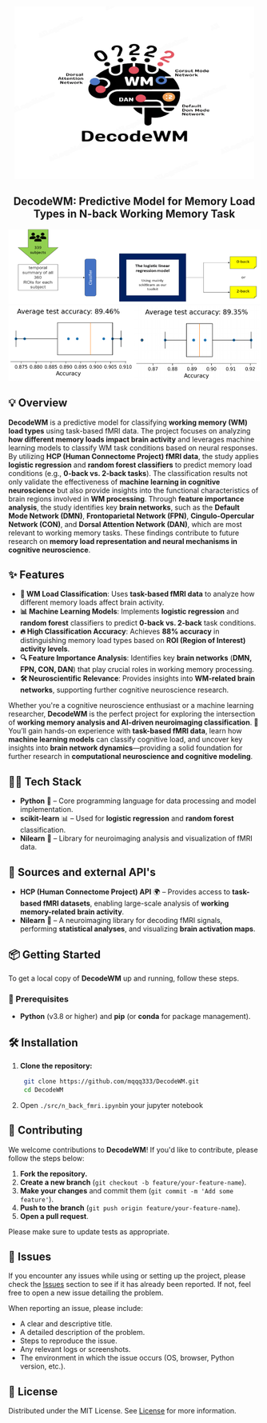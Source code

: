 <div align="center">
<a href="https://github.com/mqqq333/DecodeWM" target="blank">
<img src="./img/trans_480x480.png" width="480" height = "345" alt="Logo" />
</a>

<h2> DecodeWM: Predictive Model for Memory Load Types in N-back Working Memory Task </h2>




<img src ="./img/workflow.png" width="100%" height = "150px">
<img src ="./img/lr-acc.png" width="50%" height = "150px"><img src ="./img/rf-acc.png" width="50%" height = "150px">


</div>

## 💡 Overview

**DecodeWM** is a predictive model for classifying **working memory (WM) load types** using task-based fMRI data. The project focuses on analyzing **how different memory loads impact brain activity** and leverages machine learning models to classify WM task conditions based on neural responses.
By utilizing **HCP (Human Connectome Project) fMRI data**, the study applies **logistic regression** and **random forest classifiers** to predict memory load conditions (e.g., **0-back vs. 2-back tasks**). The classification results not only validate the effectiveness of **machine learning in cognitive neuroscience** but also provide insights into the functional characteristics of brain regions involved in **WM processing**.
Through **feature importance analysis**, the study identifies key **brain networks**, such as the **Default Mode Network (DMN)**, **Frontoparietal Network (FPN)**, **Cingulo-Opercular Network (CON)**, and **Dorsal Attention Network (DAN)**, which are most relevant to working memory tasks. These findings contribute to future research on **memory load representation and neural mechanisms in cognitive neuroscience**.
## ✨ Features

- **🧠 WM Load Classification**: Uses **task-based fMRI data** to analyze how different memory loads affect brain activity.
- **📊 Machine Learning Models**: Implements **logistic regression** and **random forest** classifiers to predict **0-back vs. 2-back** task conditions.
- **🔥 High Classification Accuracy**: Achieves **88% accuracy** in distinguishing memory load types based on **ROI (Region of Interest) activity levels**.
- **🔍 Feature Importance Analysis**: Identifies key **brain networks** (**DMN, FPN, CON, DAN**) that play crucial roles in working memory processing.
- **🛠️ Neuroscientific Relevance**: Provides insights into **WM-related brain networks**, supporting further cognitive neuroscience research.

Whether you're a cognitive neuroscience enthusiast or a machine learning researcher, **DecodeWM** is the perfect project for exploring the intersection of **working memory analysis and AI-driven neuroimaging classification**. 🌟 You’ll gain hands-on experience with **task-based fMRI data**, learn how **machine learning models** can classify cognitive load, and uncover key insights into **brain network dynamics**—providing a solid foundation for further research in **computational neuroscience and cognitive modeling**.
## 👩‍💻 Tech Stack

- **Python** 🐍 – Core programming language for data processing and model implementation.
- **scikit-learn** 📊 – Used for **logistic regression** and **random forest** classification.
- **Nilearn** 🧠 – Library for neuroimaging analysis and visualization of fMRI data.
## 📖 Sources and external API's
- **HCP (Human Connectome Project) API** 🌍 – Provides access to **task-based fMRI datasets**, enabling large-scale analysis of **working memory-related brain activity**.
- **Nilearn** 🧩 – A neuroimaging library for decoding fMRI signals, performing **statistical analyses**, and visualizing **brain activation maps**.
## 📦 Getting Started

To get a local copy of **DecodeWM** up and running, follow these steps.

### 🚀 Prerequisites

- **Python** (v3.8 or higher) and **pip** (or **conda** for package management).
## 🛠️ Installation

1. **Clone the repository:**
   ```bash
	git clone https://github.com/mqqq333/DecodeWM.git
	cd DecodeWM
   ```
2. Open `./src/n_back_fmri.ipynb`in your jupyter notebook

## 🤝 Contributing

We welcome contributions to **DecodeWM**! If you'd like to contribute, please follow the steps below:
1. **Fork the repository.**
2. **Create a new branch** (`git checkout -b feature/your-feature-name`).
3. **Make your changes** and commit them (`git commit -m 'Add some feature'`).
4. **Push to the branch** (`git push origin feature/your-feature-name`).
5. **Open a pull request**.

Please make sure to update tests as appropriate.

## 🐛 Issues

If you encounter any issues while using or setting up the project, please check the [Issues]() section to see if it has already been reported. If not, feel free to open a new issue detailing the problem.

When reporting an issue, please include:

- A clear and descriptive title.
- A detailed description of the problem.
- Steps to reproduce the issue.
- Any relevant logs or screenshots.
- The environment in which the issue occurs (OS, browser, Python version, etc.).

## 📜 License

Distributed under the MIT License. See [License](/LICENSE) for more information.

